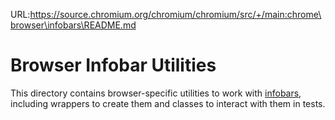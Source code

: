 URL:https://source.chromium.org/chromium/chromium/src/+/main:chrome\browser\infobars\README.md
# Browser Infobar Utilities

This directory contains browser-specific utilities to work with
[infobars](/components/infobars/README.md), including wrappers to create them
and classes to interact with them in tests.
